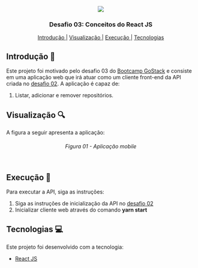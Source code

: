 <p align="center">
  <img src="https://res.cloudinary.com/dqqh1oigi/image/upload/v1594992537/Challenge%20Gostack%2006/GoStack_b27dh5.png" /> </br>
</p>

<h3 align="center">
  Desafio 03: Conceitos do React JS
</h3>

<p align="center">
  <a href="#Introdução-memo"> Introdução </a>
   | 
  <a href="#Visualização-mag"> Visualização </a>
   | 
  <a href="#Execução-rocket"> Execução </a>
   | 
  <a href="#Tecnologias-computer"> Tecnologias </a>
</p>

## Introdução :memo:

Este projeto foi motivado pelo desafio 03 do [Bootcamp GoStack](https://rocketseat.com.br/gostack) e consiste em uma aplicação web que 
irá atuar como um cliente front-end da API criada no [desafio 02](https://github.com/DyegoWolf/challenge-gostack-02). A aplicação é capaz de:

<p>
  <ol>
    <li> Listar, adicionar e remover repositórios. </li>
  </ol>
</p>

## Visualização :mag:

A figura a seguir apresenta a aplicação:

<h6 align="center"> Figura 01 - Aplicação mobile </h6>
<p align="center">
  <img src="" /> 
  </br>
</p>

## Execução :rocket:

Para executar a API, siga as instruções:

<p>
  <ol>
    <li> Siga as instruções de inicialização da API no <a href="https://github.com/DyegoWolf/challenge-gostack-02">desafio 02</a> </li>
    <li> Inicializar cliente web através do comando <b>yarn start</b> </li>
  </ol>
</p>

## Tecnologias :computer:

Este projeto foi desenvolvido com a tecnologia:

- [React JS](https://pt-br.reactjs.org/)
